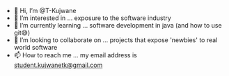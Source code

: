 - 👋 Hi, I’m @T-Kujwane
- 👀 I’m interested in ... exposure to the software industry
- 🌱 I’m currently learning ... software development in java (and how to use git😅)
- 💞️ I’m looking to collaborate on ... projects that expose 'newbies' to real world software
- 📫 How to reach me ... my email address is student.kujwanetk@gmail.com

<!---
T-Kujwane/T-Kujwane is a ✨ special ✨ repository because its `README.md` (this file) appears on your GitHub profile.
You can click the Preview link to take a look at your changes.
--->
